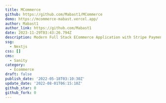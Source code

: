 ```yaml
---
title: MCommerce
github: https://github.com/Mabast1/MCommerce
demo: https://mcommerce-mabast.vercel.app/
author: Mabast1
author_link: https://github.com/Mabast1
date: 2023-11-29T03:43:26.794Z
description: Modern Full Stack ECommerce Application with Stripe Payment
ssg:
  - Nextjs
css: []
cms:
  - Sanity
category:
  - Ecommerce
draft: false
publish_date: '2022-05-18T03:10:30Z'
update_date: '2022-08-01T06:15:10Z'
github_star: 0
github_fork: 0
---
```

